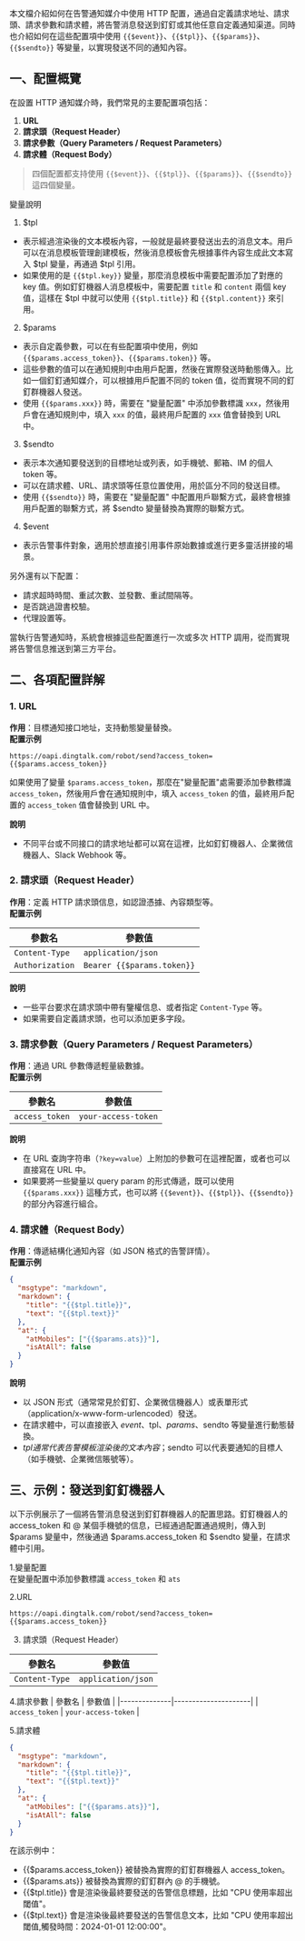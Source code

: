 本文檔介紹如何在告警通知媒介中使用 HTTP 配置，通過自定義請求地址、請求頭、請求參數和請求體，將告警消息發送到釘釘或其他任意自定義通知渠道。同時也介紹如何在這些配置項中使用 `{{$event}}`、`{{$tpl}}`、`{{$params}}`、`{{$sendto}}` 等變量，以實現發送不同的通知內容。

## 一、配置概覽

在設置 HTTP 通知媒介時，我們常見的主要配置項包括：

1. **URL**
2. **請求頭（Request Header）**
3. **請求參數（Query Parameters / Request Parameters）**
4. **請求體（Request Body）**

> 四個配置都支持使用 `{{$event}}`、`{{$tpl}}`、`{{$params}}`、`{{$sendto}}` 這四個變量。

變量說明

1. $tpl
- 表示經過渲染後的文本模板內容，一般就是最終要發送出去的消息文本。用戶可以在消息模板管理創建模板，然後消息模板會先根據事件內容生成此文本寫入 $tpl 變量，再通過 $tpl 引用。
- 如果使用的是 `{{$tpl.key}}` 變量，那麼消息模板中需要配置添加了對應的 key 值。例如釘釘機器人消息模板中，需要配置 `title` 和 `content` 兩個 key 值，這樣在 $tpl 中就可以使用 `{{$tpl.title}}` 和 `{{$tpl.content}}` 來引用。

2. $params

- 表示自定義參數，可以在有些配置項中使用，例如 `{{$params.access_token}}`、`{{$params.token}}` 等。
- 這些參數的值可以在通知規則中由用戶配置，然後在實際發送時動態傳入。比如一個釘釘通知媒介，可以根據用戶配置不同的 token 值，從而實現不同的釘釘群機器人發送。
- 使用 `{{$params.xxx}}` 時，需要在 "變量配置" 中添加參數標識 `xxx`，然後用戶會在通知規則中，填入 `xxx` 的值，最終用戶配置的 `xxx` 值會替換到 URL 中。

3. $sendto

- 表示本次通知要發送到的目標地址或列表，如手機號、郵箱、IM 的個人 token 等。
- 可以在請求體、URL、請求頭等任意位置使用，用於區分不同的發送目標。
- 使用 `{{$sendto}}` 時，需要在 "變量配置" 中配置用戶聯繫方式，最終會根據用戶配置的聯繫方式，將 $sendto 變量替換為實際的聯繫方式。

4. $event

- 表示告警事件對象，適用於想直接引用事件原始數據或進行更多靈活拼接的場景。

另外還有以下配置：

- 請求超時時間、重試次數、並發數、重試間隔等。
- 是否跳過證書校驗。
- 代理設置等。

當執行告警通知時，系統會根據這些配置進行一次或多次 HTTP 調用，從而實現將告警信息推送到第三方平台。

## 二、各項配置詳解

### 1. URL

**作用**：目標通知接口地址，支持動態變量替換。  
**配置示例**

```text
https://oapi.dingtalk.com/robot/send?access_token={{$params.access_token}}
```

如果使用了變量 `$params.access_token`，那麼在"變量配置"處需要添加參數標識 `access_token`，然後用戶會在通知規則中，填入 `access_token` 的值，最終用戶配置的 `access_token` 值會替換到 URL 中。


**說明**

- 不同平台或不同接口的請求地址都可以寫在這裡，比如釘釘機器人、企業微信機器人、Slack Webhook 等。

### 2. 請求頭（Request Header）

**作用**：定義 HTTP 請求頭信息，如認證憑據、內容類型等。  
**配置示例**

| 參數名          | 參數值                 |
| --------------- | ---------------------- |
| `Content-Type`  | `application/json`     |
| `Authorization` | `Bearer {{$params.token}}` |

**說明**

- 一些平台要求在請求頭中帶有鑒權信息、或者指定 `Content-Type` 等。
- 如果需要自定義請求頭，也可以添加更多字段。

### 3. 請求參數（Query Parameters / Request Parameters）

**作用**：通過 URL 參數傳遞輕量級數據。  
**配置示例**

| 參數名         | 參數值              |
| -------------- | ------------------- |
| `access_token` | `your-access-token` |

**說明**

- 在 URL 查詢字符串（`?key=value`）上附加的參數可在這裡配置，或者也可以直接寫在 URL 中。
- 如果要將一些變量以 query param 的形式傳遞，既可以使用 `{{$params.xxx}}` 這種方式，也可以將 `{{$event}}`、`{{$tpl}}`、`{{$sendto}}` 的部分內容進行組合。

### 4. 請求體（Request Body）

**作用**：傳遞結構化通知內容（如 JSON 格式的告警詳情）。  
**配置示例**

```json
{
  "msgtype": "markdown",
  "markdown": {
    "title": "{{$tpl.title}}",
    "text": "{{$tpl.text}}"
  },
  "at": {
    "atMobiles": ["{{$params.ats}}"],
    "isAtAll": false
  }
}
```

**說明**

- 以 JSON 形式（通常常見於釘釘、企業微信機器人）或表單形式（application/x-www-form-urlencoded）發送。
- 在請求體中，可以直接嵌入 $event、$tpl、$params、$sendto 等變量進行動態替換。
- $tpl 通常代表告警模板渲染後的文本內容；$sendto 可以代表要通知的目標人（如手機號、企業微信賬號等）。

## 三、示例：發送到釘釘機器人

以下示例展示了一個將告警消息發送到釘釘群機器人的配置思路。釘釘機器人的 access_token 和 @ 某個手機號的信息，已經通過配置通過規則，傳入到 $params 變量中，然後通過 $params.access_token 和 $sendto 變量，在請求體中引用。

1.變量配置   
在變量配置中添加參數標識 `access_token` 和 `ats`

2.URL

```
https://oapi.dingtalk.com/robot/send?access_token={{$params.access_token}}
```

3. 請求頭（Request Header）

| 參數名 | 參數值 |
|---------------|--------------------|
| `Content-Type` | `application/json` |

4.請求參數
| 參數名 | 參數值 |
|--------------|---------------------|
| `access_token` | `your-access-token` |

5.請求體

```json
{
  "msgtype": "markdown",
  "markdown": {
    "title": "{{$tpl.title}}",
    "text": "{{$tpl.text}}"
  },
  "at": {
    "atMobiles": ["{{$params.ats}}"],
    "isAtAll": false
  }
}
```

在該示例中：

- {{$params.access_token}} 被替換為實際的釘釘群機器人 access_token。
- {{$params.ats}} 被替換為實際的釘釘群內 @ 的手機號。
- {{$tpl.title}} 會是渲染後最終要發送的告警信息標題，比如 "CPU 使用率超出閾值"。
- {{$tpl.text}} 會是渲染後最終要發送的告警信息文本，比如 "CPU 使用率超出閾值,觸發時間：2024-01-01 12:00:00"。
